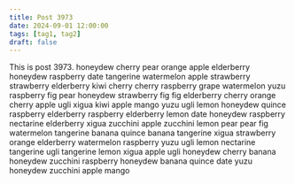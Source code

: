 ```yaml
---
title: Post 3973
date: 2024-09-01 12:00:00
tags: [tag1, tag2]
draft: false
---
```

This is post 3973.
honeydew
cherry
pear
orange
apple
elderberry
honeydew
raspberry
date
tangerine
watermelon
apple
strawberry
strawberry
elderberry
kiwi
cherry
cherry
raspberry
grape
watermelon
yuzu
raspberry
fig
pear
honeydew
strawberry
fig
fig
elderberry
cherry
orange
cherry
apple
ugli
xigua
kiwi
apple
mango
yuzu
ugli
lemon
honeydew
quince
raspberry
elderberry
raspberry
elderberry
lemon
date
honeydew
raspberry
nectarine
elderberry
xigua
zucchini
apple
zucchini
lemon
pear
pear
fig
watermelon
tangerine
banana
quince
banana
tangerine
xigua
strawberry
orange
elderberry
watermelon
raspberry
yuzu
ugli
lemon
nectarine
tangerine
ugli
tangerine
lemon
xigua
apple
ugli
honeydew
cherry
banana
honeydew
zucchini
raspberry
honeydew
banana
quince
date
yuzu
honeydew
zucchini
apple
mango
